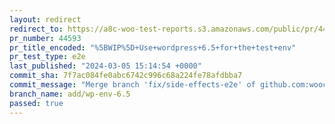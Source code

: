 ```yaml
---
layout: redirect
redirect_to: https://a8c-woo-test-reports.s3.amazonaws.com/public/pr/44593/e2e/index.html
pr_number: 44593
pr_title_encoded: "%5BWIP%5D+Use+wordpress+6.5+for+the+test+env"
pr_test_type: e2e
last_published: "2024-03-05 15:14:54 +0000"
commit_sha: 7f7ac084fe0abc6742c996c68a224fe78afdbba7
commit_message: "Merge branch 'fix/side-effects-e2e' of github.com:woocommerce/woocomm…"
branch_name: add/wp-env-6.5
passed: true
---
```

